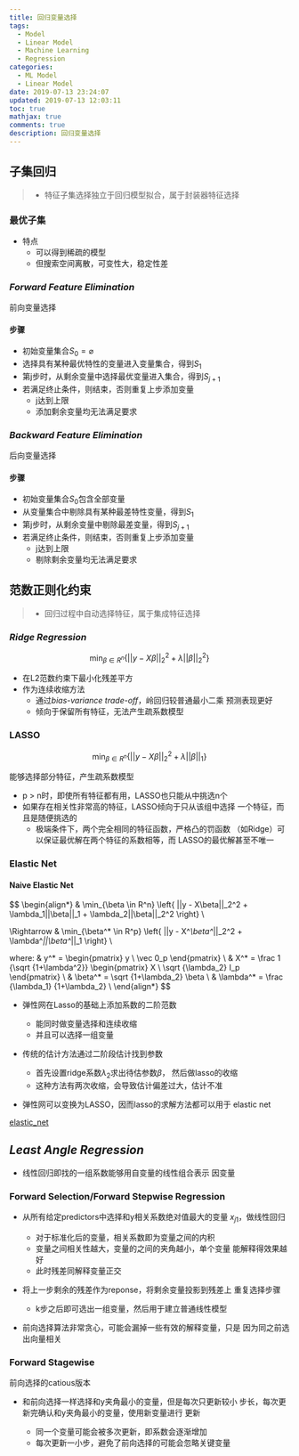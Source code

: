 ```yaml
---
title: 回归变量选择
tags:
  - Model
  - Linear Model
  - Machine Learning
  - Regression
categories:
  - ML Model
  - Linear Model
date: 2019-07-13 23:24:07
updated: 2019-07-13 12:03:11
toc: true
mathjax: true
comments: true
description: 回归变量选择
---
```


##	子集回归

> - 特征子集选择独立于回归模型拟合，属于封装器特征选择

###	最优子集

-	特点
	-	可以得到稀疏的模型
	-	但搜索空间离散，可变性大，稳定性差

###	*Forward Feature Elimination*

前向变量选择

####	步骤

-	初始变量集合$S_0 = \varnothing$
-	选择具有某种最优特性的变量进入变量集合，得到$S_1$
-	第j步时，从剩余变量中选择最优变量进入集合，得到$S_{j+1}$
-	若满足终止条件，则结束，否则重复上步添加变量
	-	j达到上限
	-	添加剩余变量均无法满足要求

###	*Backward Feature Elimination*

后向变量选择

####	步骤

-	初始变量集合$S_0$包含全部变量
-	从变量集合中剔除具有某种最差特性变量，得到$S_1$
-	第j步时，从剩余变量中剔除最差变量，得到$S_{j+1}$
-	若满足终止条件，则结束，否则重复上步添加变量
	-	j达到上限
	-	剔除剩余变量均无法满足要求

##	范数正则化约束

> - 回归过程中自动选择特征，属于集成特征选择

###	*Ridge Regression*

$$
\min_{\beta \in R^n} \left\{ ||y - X\beta||_2^2 +
	\lambda ||\beta||_2^2 \right\}
$$

-	在L2范数约束下最小化残差平方
-	作为连续收缩方法
	-	通过*bias-variance trade-off*，岭回归较普通最小二乘
		预测表现更好
	-	倾向于保留所有特征，无法产生疏系数模型

###	LASSO

$$
\min_{\beta \in R^n} \left\{ ||y - X\beta||_2^2 +
	\lambda||\beta||_1 \right\}
$$

能够选择部分特征，产生疏系数模型

-	p > n时，即使所有特征都有用，LASSO也只能从中挑选n个
-	如果存在相关性非常高的特征，LASSO倾向于只从该组中选择
	一个特征，而且是随便挑选的
	-	极端条件下，两个完全相同的特征函数，严格凸的罚函数
		（如Ridge）可以保证最优解在两个特征的系数相等，而
		LASSO的最优解甚至不唯一

###	Elastic Net

####	Naive Elastic Net

$$
\begin{align*}
& \min_{\beta \in R^n} \left\{ ||y - X\beta||_2^2 +
	\lambda_1||\beta||_1 + \lambda_2||\beta||_2^2 \right\} \\

\Rightarrow &
\min_{\beta^* \in R^p} \left\{ ||y - X^*\beta^*||_2^2 +
	\lambda^*||\beta^*||_1 \right\} \\

where: & y^* = \begin{pmatrix}
		y \\ \vec 0_p
	\end{pmatrix}	\\
& X^* = \frac 1 {\sqrt {1+\lambda^2}}
	\begin{pmatrix}
		X \\ \sqrt {\lambda_2} I_p
	\end{pmatrix} \\
& \beta^* = \sqrt {1+\lambda_2} \beta \\
& \lambda^* = \frac {\lambda_1} {1+\lambda_2} \\
\end{align*}
$$

-	弹性网在Lasso的基础上添加系数的二阶范数
	-	能同时做变量选择和连续收缩
	-	并且可以选择一组变量

-	传统的估计方法通过二阶段估计找到参数
	-	首先设置ridge系数$\lambda_2$求出待估参数$\beta$，
		然后做lasso的收缩
	-	这种方法有两次收缩，会导致估计偏差过大，估计不准

-	弹性网可以变换为LASSO，因而lasso的求解方法都可以用于
	elastic net

[elastic_net](http://www.stat.purdue.edu/~tlzhang/mathstat/ElasticNet.pdf)

##	*Least Angle Regression*

-	线性回归即找的一组系数能够用自变量的线性组合表示
	因变量

###	Forward Selection/Forward Stepwise Regression

-	从所有给定predictors中选择和y相关系数绝对值最大的变量
	$x_{j1}$，做线性回归

	-	对于标准化后的变量，相关系数即为变量之间的内积
	-	变量之间相关性越大，变量的之间的夹角越小，单个变量
		能解释得效果越好
	-	此时残差同解释变量正交

-	将上一步剩余的残差作为reponse，将剩余变量投影到残差上
	重复选择步骤

	-	k步之后即可选出一组变量，然后用于建立普通线性模型

-	前向选择算法非常贪心，可能会漏掉一些有效的解释变量，只是
	因为同之前选出向量相关

###	Forward Stagewise

前向选择的catious版本

-	和前向选择一样选择和y夹角最小的变量，但是每次只更新较小
	步长，每次更新完确认和y夹角最小的变量，使用新变量进行
	更新

	-	同一个变量可能会被多次更新，即系数会逐渐增加
	-	每次更新一小步，避免了前向选择的可能会忽略关键变量
